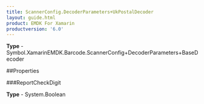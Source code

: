 ```yaml
---
title: ScannerConfig.DecoderParameters+UkPostalDecoder
layout: guide.html
product: EMDK For Xamarin 
productversion: '6.0' 
---
```


    

**Type** - Symbol.XamarinEMDK.Barcode.ScannerConfig+DecoderParameters+BaseDecoder

##Properties

###ReportCheckDigit

        

**Type** - System.Boolean
